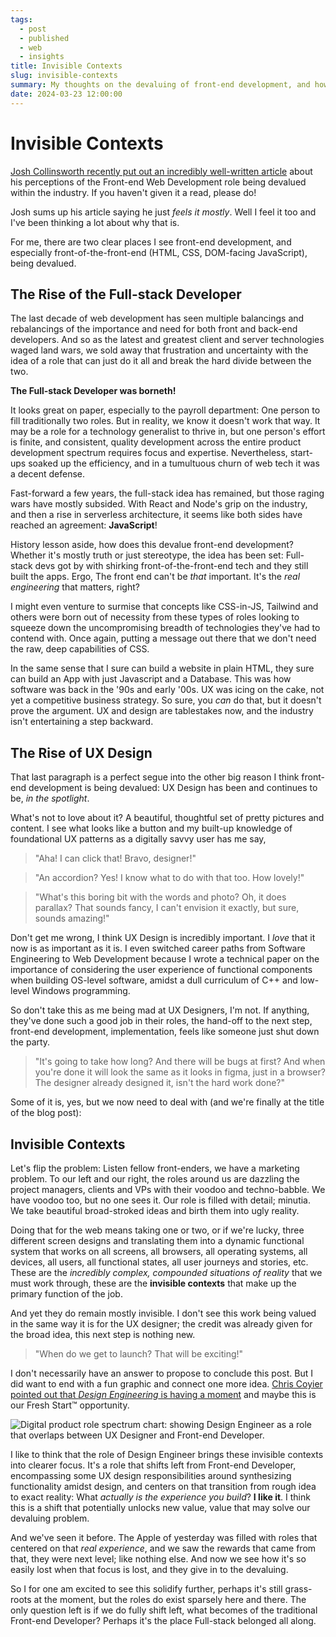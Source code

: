 ```yaml
---
tags: 
  - post
  - published
  - web
  - insights
title: Invisible Contexts
slug: invisible-contexts
summary: My thoughts on the devaluing of front-end development, and how dealing with invisible contexts has become thankless work.
date: 2024-03-23 12:00:00
---
```



# Invisible Contexts

[Josh Collinsworth recently put out an incredibly well-written article](https://joshcollinsworth.com/blog/devaluing-frontend) about his perceptions of the Front-end Web Development role being devalued within the industry. If you haven't given it a read, please do!

Josh sums up his article saying he just *feels it mostly*. Well I feel it too and I've been thinking a lot about why that is.

For me, there are two clear places I see front-end development, and especially front-of-the-front-end (HTML, CSS, DOM-facing JavaScript), being devalued.

## The Rise of the Full-stack Developer

The last decade of web development has seen multiple balancings and rebalancings of the importance and need for both front and back-end developers. And so as the latest and greatest client and server technologies waged land wars, we sold away that frustration and uncertainty with the idea of a role that can just do it all and break the hard divide between the two.

**The Full-stack Developer was borneth!**

It looks great on paper, especially to the payroll department: One person to fill traditionally two roles. But in reality, we know it doesn't work that way. It may be a role for a technology generalist to thrive in, but one person's effort is finite, and consistent, quality development across the entire product development spectrum requires focus and expertise. Nevertheless, start-ups soaked up the efficiency, and in a tumultuous churn of web tech it was a decent defense.

Fast-forward a few years, the full-stack idea has remained, but those raging wars have mostly subsided. With React and Node's grip on the industry, and then a rise in serverless architecture, it seems like both sides have reached an agreement: **JavaScript**!

History lesson aside, how does this devalue front-end development? Whether it's mostly truth or just stereotype, the idea has been set: Full-stack devs got by with shirking front-of-the-front-end tech and they still built the apps. Ergo, The front end can't be *that* important. It's the *real engineering* that matters, right?

I might even venture to surmise that concepts like CSS-in-JS, Tailwind and others were born out of necessity from these types of roles looking to squeeze down the uncompromising breadth of technologies they've had to contend with. Once again, putting a message out there that we don't need the raw, deep capabilities of CSS.

In the same sense that I sure can build a website in plain HTML, they sure can build an App with just Javascript and a Database. This was how software was back in the '90s and early '00s. UX was icing on the cake, not yet a competitive business strategy. So sure, you *can* do that, but it doesn't prove the argument. UX and design are tablestakes now, and the industry isn't entertaining a step backward.

## The Rise of UX Design

That last paragraph is a perfect segue into the other big reason I think front-end development is being devalued: UX Design has been and continues to be, *in the spotlight*.

What's not to love about it? A beautiful, thoughtful set of pretty pictures and content. I see what looks like a button and my built-up knowledge of foundational UX patterns as a digitally savvy user has me say,

> "Aha! I can click that! Bravo, designer!"

> "An accordion? Yes! I know what to do with that too. How lovely!"

> "What's this boring bit with the words and photo? Oh, it does parallax? That sounds fancy, I can't envision it exactly, but sure, sounds amazing!"

Don't get me wrong, I think UX Design is incredibly important. I *love* that it now is as important as it is. I even switched career paths from Software Engineering to Web Development because I wrote a technical paper on the importance of considering the user experience of functional components when building OS-level software, amidst a dull curriculum of C++ and low-level Windows programming.

So don't take this as me being mad at UX Designers, I'm not. If anything, they've done such a good job in their roles, the hand-off to the next step, front-end development, implementation, feels like someone just shut down the party. 

> "It's going to take how long? And there will be bugs at first? And when you're done it will look the same as it looks in figma, just in a browser? The designer already designed it, isn't the hard work done?"

Some of it is, yes, but we now need to deal with (and we're finally at the title of the blog post):

## Invisible Contexts

Let's flip the problem: Listen fellow front-enders, we have a marketing problem. To our left and our right, the roles around us are dazzling the project managers, clients and VPs with their voodoo and techno-babble. We have voodoo too, but no one sees it. Our role is filled with detail; minutia. We take beautiful broad-stroked ideas and birth them into ugly reality.

Doing that for the web means taking one or two, or if we're lucky, three different screen designs and translating them into a dynamic functional system that works on all screens, all browsers, all operating systems, all devices, all users, all functional states, all user journeys and stories, etc. These are the *incredibly complex, compounded situations of reality* that we must work through, these are the **invisible contexts** that make up the primary function of the job.

And yet they do remain mostly invisible. I don't see this work being valued in the same way it is for the UX designer; the credit was already given for the broad idea, this next step is nothing new.

> "When do we get to launch? That will be exciting!"

I don't necessarily have an answer to propose to conclude this post. But I did want to end with a fun graphic and connect one more idea. [Chris Coyier pointed out that *Design Engineering* is having a moment](https://frontendmasters.com/blog/design-engineers/) and maybe this is our Fresh Start&trade; opportunity.

![Digital product role spectrum chart: showing Design Engineer as a role that overlaps between UX Designer and Front-end Developer.](/static/blog/de/design-engineering.png)

I like to think that the role of Design Engineer brings these invisible contexts into clearer focus. It's a role that shifts left from Front-end Developer, encompassing some UX design responsibilities around synthesizing functionality amidst design, and centers on that transition from rough idea to exact reality: What *actually is the experience you build*? **I like it**. I think this is a shift that potentially unlocks new value, value that may solve our devaluing problem.

And we've seen it before. The Apple of yesterday was filled with roles that centered on that *real experience*, and we saw the rewards that came from that, they were next level; like nothing else. And now we see how it's so easily lost when that focus is lost, and they give in to the devaluing.

So I for one am excited to see this solidify further, perhaps it's still grass-roots at the moment, but the roles do exist sparsely here and there. The only question left is if we do fully shift left, what becomes of the traditional Front-end Developer? Perhaps it's the place Full-stack belonged all along.